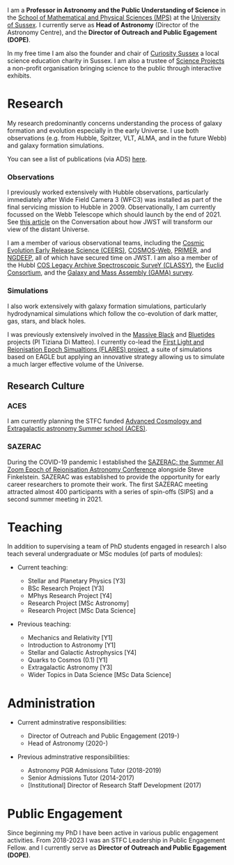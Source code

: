 
I am a **Professor in Astronomy and the Public Understanding of Science** in the [School of Mathematical and Physical Sciences (MPS)]() at the [University of Sussex](). I currently serve as **Head of Astronomy** (Director of the Astronomy Centre), and the **Director of Outreach and Public Egagement (DOPE)**.

In my free time I am also the founder and chair of [Curiosity Sussex](https://curiositysussex.org.uk) a local science education charity in Sussex. I am also a trustee of [Science Projects](https://science-projects.org) a non-profit organisation bringing science to the public through interactive exhibits.

# Research

My research predominantly concerns understanding the process of galaxy formation and evolution especially in the early Universe. I use both observations (e.g. from Hubble, Spitzer, VLT, ALMA, and in the future Webb) and galaxy formation simulations.

You can see a list of publications (via ADS) [here](https://ui.adsabs.harvard.edu/public-libraries/_a0G9KxeTUCeQl9UVDKCXw).

### Observations

I previously worked extensively with Hubble observations, particularly immediately after Wide Field Camera 3 (WFC3) was installed as part of the final servicing mission to Hubble in 2009. Observationally, I am currently focussed on the Webb Telescope which should launch by the end of 2021. See [this article](https://theconversation.com/how-hubbles-successor-will-give-us-a-glimpse-into-the-very-first-galaxies-45970) on the Conversation about how JWST will transform our view of the distant Universe.

I am a member of various observational teams, including the [Cosmic Evolution Early Release Science (CEERS)](), [COSMOS-Web](), [PRIMER](), and [NGDEEP](), all of which have secured time on JWST. I am also a member of the Hubbl [COS Legacy Archive Spectroscopic SurveY (CLASSY)](https://www.danielleaberg.com/classy), the [Euclid Consortium](), and the [Galaxy and Mass Assembly (GAMA) survey]().

### Simulations

I also work extensively with galaxy formation simulations, particularly hydrodynamical simulations which follow the co-evolution of dark matter, gas, stars, and black holes.

I was previously extensively involved in the [Massive Black]() and [Bluetides](http://bluetides-project.org") projects (PI Tiziana Di Matteo). I currently co-lead the [First Light and Reionisation Epoch Simualtions (FLARES) project](https://flaresimulations.github.io), a suite of simulations based on EAGLE but applying an innovative strategy allowing us to simulate a much larger effective volume of the Universe.

## Research Culture

### ACES

I am currently planning the STFC funded [Advanced Cosmology and Extragalactic astronomy Summer school (ACES)](www.stephenmwilkins.co.uk/aces). 

### SAZERAC

During the COVID-19 pandemic I established the [SAZERAC: the Summer All Zoom Epoch of Reionisation Astronomy Conference](http://sazerac-conference.org) alongside Steve Finkelstein. SAZERAC was established to provide the opportunity for early career researchers to promote their work. The first SAZERAC meeting attracted almost 400 participants with a series of spin-offs (SIPS) and a second summer meeting in 2021.

# Teaching

In addition to supervising a team of PhD students engaged in research I also teach several undergraduate or MSc modules (of parts of modules):

- Current teaching:
    - Stellar and Planetary Physics [Y3]
    - BSc Research Project [Y3]
    - MPhys Research Project [Y4]
    - Research Project [MSc Astronomy]
    - Research Project [MSc Data Science]

- Previous teaching:
    - Mechanics and Relativity [Y1]
    - Introduction to Astronomy [Y1]
    - Stellar and Galactic Astrophysics [Y4]
    - Quarks to Cosmos (0.1) [Y1]
    - Extragalactic Astronomy [Y3]
    - Wider Topics in Data Science [MSc Data Science]

# Administration

- Current adminstrative responsibilities:
    - Director of Outreach and Public Engagement (2019-)
    - Head of Astronomy (2020-)

- Previous adminstrative responsibilities:
    - Astronomy PGR Admissions Tutor (2018-2019)
    - Senior Admissions Tutor (2014-2017)
    - [Institutional] Director of Research Staff Development (2017)


# Public Engagement

Since beginning my PhD I have been active in various public engagement activities. From 2018-2023 I was an STFC Leadership in Public Engagement Fellow. and I currently serve as **Director of Outreach and Public Egagement (DOPE)**.
